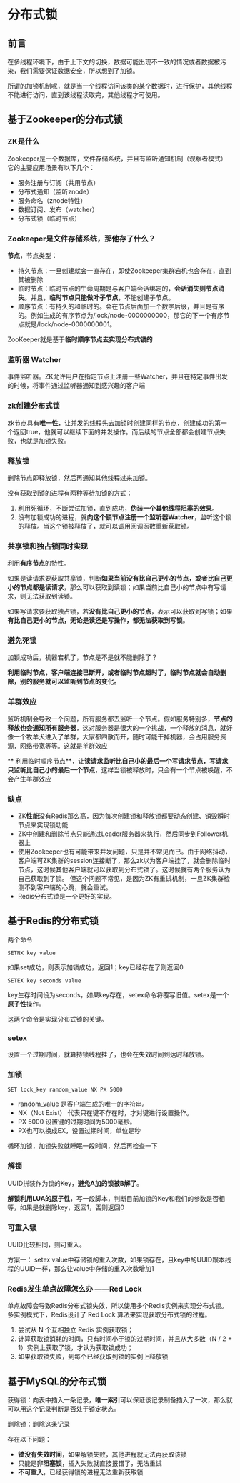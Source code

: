 # 分布式锁
## 前言
在多线程环境下，由于上下文的切换，数据可能出现不一致的情况或者数据被污染，我们需要保证数据安全，所以想到了加锁。  

所谓的加锁机制呢，就是当一个线程访问该类的某个数据时，进行保护，其他线程不能进行访问，直到该线程读取完，其他线程才可使用。  

## 基于Zookeeper的分布式锁
### ZK是什么
Zookeeper是一个数据库，文件存储系统，并且有监听通知机制（观察者模式）  
它的主要应用场景有以下几个：
* 服务注册与订阅（共用节点）
* 分布式通知（监听znode）
* 服务命名（znode特性）
* 数据订阅、发布（watcher）
* 分布式锁（临时节点）
### Zookeeper是文件存储系统，那他存了什么？
**节点**，节点类型：

* 持久节点：一旦创建就会一直存在，即使Zookeeper集群宕机也会存在，直到其被删除
* 临时节点：临时节点的生命周期是与客户端会话绑定的，**会话消失则节点消失**。并且，**临时节点只能做叶子节点**，不能创建子节点。
* 顺序节点：有持久的和临时的。会在节点后面加一个数字后缀，并且是有序的。例如生成的有序节点为/lock/node-0000000000，那它的下一个有序节点就是/lock/node-0000000001。  

ZooKeeper就是基于**临时顺序节点去实现分布式锁的**  

### 监听器 Watcher
事件监听器。ZK允许用户在指定节点上注册一些Watcher，并且在特定事件出发的时候，将事件通过监听器通知到感兴趣的客户端  

###  zk创建分布式锁
zk节点具有**唯一性**，让并发的线程先去加锁时创建同样的节点，创建成功的第一个返回true，他就可以继续下面的并发操作。而后续的节点全部都会创建节点失败，也就是加锁失败。  

### 释放锁
删除节点即释放锁，然后再通知其他线程过来加锁。  

没有获取到锁的进程有两种等待加锁的方式：

1. 利用死循环，不断尝试加锁，直到成功，**伪装一个其他线程阻塞的效果**。  
2. 没有加锁成功的进程，就**向这个锁节点注册一个监听器Watcher**，监听这个锁的释放。当这个锁被释放了，就可以调用回调函数重新获取锁。  

### 共享锁和独占锁同时实现
利用**有序节点**的特性。  

如果是读请求要获取共享锁，判断**如果当前没有比自己更小的节点，或者比自己更小的节点都是读请求**，那么可以获取到读锁；如果当前比自己小的节点中有写请求，则无法获取到读锁。  

如果写请求要获取独占锁，若**没有比自己更小的节点**，表示可以获取到写锁；如果**有比自己更小的节点，无论是读还是写操作，都无法获取到写锁**。  

### 避免死锁
加锁成功后，机器宕机了，节点是不是就不能删除了？  

**利用临时节点，客户端连接已断开，或者临时节点超时了，临时节点就会自动删除，别的服务就可以监听到节点的变化。**    

### 羊群效应
监听机制会导致一个问题，所有服务都去监听一个节点。假如服务特别多，**节点的释放也会通知所有服务器**，这对服务器是很大的一个挑战，一个释放的消息，就好像一个牧羊犬进入了羊群，大家都四散而开，随时可能干掉机器，会占用服务资源，网络带宽等等。这就是羊群效应  

** 利用临时顺序节点**，让**读请求监听比自己小的最后一个写请求节点，写请求只监听比自己小的最后一个节点**，这样当锁被释放时，只会有一个节点被唤醒，不会产生羊群效应  

### 缺点
* ZK**性能**没有Redis那么高，因为每次创建锁和释放锁都要动态创建、销毁瞬时节点来实现锁功能  
* ZK中创建和删除节点只能通过Leader服务器来执行，然后同步到Follower机器上
* 使用Zookeeper也有可能带来并发问题，只是并不常见而已。由于网络抖动，客户端可ZK集群的session连接断了，那么zk以为客户端挂了，就会删除临时节点，这时候其他客户端就可以获取到分布式锁了。这时候就有两个服务认为自己获取到了锁。
	但这个问题不常见，是因为ZK有重试机制，一旦ZK集群检测不到客户端的心跳，就会重试。  
* Redis分布式锁是一个更好的实现。  

## 基于Redis的分布式锁
两个命令
```
SETNX key value
```
如果set成功，则表示加锁成功，返回1；key已经存在了则返回0  
```
SETEX key seconds value
```
key生存时间设为seconds，如果key存在，setex命令将覆写旧值。setex是一个**原子性**操作。  

这两个命令是实现分布式锁的关键。  

### setex
设置一个过期时间，就算持锁线程挂了，也会在失效时间到达时释放锁。  

### 加锁
```
SET lock_key random_value NX PX 5000
```
* random_value 是客户端生成的唯一的字符串。
* NX（Not Exist） 代表只在键不存在时，才对键进行设置操作。
* PX 5000 设置键的过期时间为5000毫秒。
* PX也可以换成EX，设置过期时间，单位是秒

循环加锁，加锁失败就睡眠一段时间，然后再检查一下  

### 解锁
UUID拼装作为锁的Key，**避免A加的锁被B解了**。  

**解锁利用LUA的原子性**，写一段脚本，判断目前加锁的Key和我们的参数是否相等，如果是就删除key，返回1，否则返回0  

### 可重入锁
UUID比较相同，则可重入。  

方案一： setex value中存储锁的重入次数，如果锁存在，且key中的UUID跟本线程的UUID一样，那么让value中存储的重入次数增加1  

### Redis发生单点故障怎么办 ——Red Lock
单点故障会导致Redis分布式锁失效，所以使用多个Redis实例来实现分布式锁。多实例模式下，Redis设计了 Red Lock 算法来实现获取分布式锁的过程。  

1. 尝试从 N 个互相独立 Redis 实例获取锁；
2. 计算获取锁消耗的时间，只有时间小于锁的过期时间，并且从大多数（N / 2 + 1）实例上获取了锁，才认为获取锁成功；
3. 如果获取锁失败，到每个已经获取到锁的实例上释放锁


## 基于MySQL的分布式锁
获得锁：向表中插入一条记录，**唯一索引**可以保证该记录制备插入了一次，那么就可以用这个记录判断是否处于锁定状态。  

删除锁：删除这条记录  

存在以下问题：  
* **锁没有失效时间**，如果解锁失败，其他进程就无法再获取该锁
* 只能是**非阻塞锁**，插入失败就直接报错了，无法重试
* **不可重入**，已经获得锁的进程无法重新获取锁
